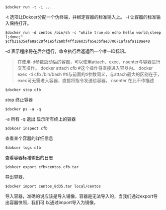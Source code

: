 ```
$docker run -t -i ...
```
-t 选项让Dokcer分配一个伪终端，并绑定容器的标准输入上。
-i 让容器的标准输入保持打开。

```
$docker run -d centos /bin/sh -c "while true;do echo hello world;sleep 1;done;"
$cfb21a35efe8ac28f41e5f2a0bf4ff18e035fa5e3bfae370671afaafa110ae48
```
-d 表示程序将在后台运行，命令执行后返返回一个唯一ID标识。
>在使用-d参数启动后的容器，可以使用attach、exec、nsenter与容器进行交互操作。
>docker attach cfb #这个操作将直接进入容器内。
>docker exec -ti cfb /bin/bash #ti与前面的ti参数同义，与attach最大的区别在于，exec可无需进入容器，直接将指令发送给容器。
>nsenter 在此不作描述

```
$docker stop cfb
```
stop 终止容器

```
$docker ps -a -q
```
-a 所有
-q 退出
显示所有终上的容器

```
$dokcer inspect cfb
```
查看某个容器的详细信息

```
$dokcer logs cfb
```
查看容器标准输出的日志

```
$dokcer export cfb>centos_cfb.tar
```
导出容器，

```
$docker import centos_8d35.tar local/centos
```
导入容器，准确的说应该是导入镜像，容器是无法导入的，当我们通过export导出容器快照，我们可
以通过import导入为镜像。
